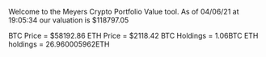 Welcome to the Meyers Crypto Portfolio Value tool. 
As of 04/06/21 at 19:05:34 our valuation is $118797.05 

BTC Price = $58192.86
 ETH Price = $2118.42
BTC Holdings = 1.06BTC
 ETH holdings = 26.960005962ETH 
